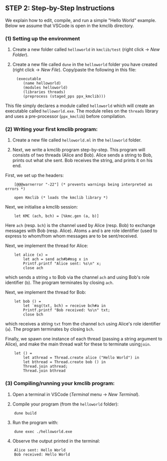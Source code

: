 
## STEP 2: Step-by-Step Instructions

We explain how to edit, compile, and run a simple "Hello World"
example. Below we assume that VSCode is open in the kmclib directory.


### (1) Setting up the environment

1. Create a new folder called `helloworld` in `kmclib/test` (right
click -> *New Folder*).

2. Create a new file called `dune` in the `helloworld` folder you have
 created (right click -> *New File*). Copy/paste the following in this
 file:
```
	 (executable
		(name helloworld)
		(modules helloworld)
		(libraries threads)
		(preprocess (staged_pps ppx_kmclib)))
```

This file simply declares a module called `helloworld` which will
create an executable called `helloworld.exe`. The module relies on the
`threads` library and uses a pre-processor (`ppx_kmclib`) before
compilation.

### (2) Writing your first kmclib program:

1. Create a new file called `helloworld.ml` in the `helloworld` folder.

2. Next, we write a kmclib program step-by-step. This program will
   consists of two threads (Alice and Bob). Alice sends a string to
   Bob, prints out what she sent. Bob receives the string, and prints
   it on his end.

First, we set up the headers:
```
	[@@@warnerror "-22"] (* prevents warnings being interpreted as errors *)

	open Kmclib (* loads the kmclib library *)
```

Next, we initialise a kmclib session:
```
	let KMC (ach, bch) = [%kmc.gen (a, b)]
```

Here `ach` (resp. `bch`) is the channel used by Alice (resp. Bob) to
exchange messages with Bob (resp. Alice). Atoms `a` and `b` are role
identifier (used to express to whom/from whom messages are to be
sent/received.

Next, we implement the thread for Alice:
```
	let alice (x) =
		let ach = send ach#b#msg x in
		Printf.printf "Alice sent: %s\n" x;
		close ach
```

which sends a string `x` to Bob via the channel `ach` and using Bob's
role identifier (`b`). The program terminates by closing `ach`.

Next, we implement the thread for Bob:
```
	let bob () =
		let `msg(txt, bch) = receive bch#a in
		Printf.printf "Bob received: %s\n" txt;
		close bch
```

which receives a string `txt` from the channel `bch` using Alice's
role identifier (`a`). The program terminates by closing `bch`.


Finally, we spawn one instance of each thread (passing a string
argument to Alice), and make the main thread wait for these to
terminate using`join`.

```
	let () =
		let athread = Thread.create alice ("Hello World") in
		let bthread = Thread.create bob () in
		Thread.join athread;
		Thread.join bthread
```


### (3) Compiling/running your kmclib program:

1. Open a terminal in VSCode (*Terminal* menu -> *New Terminal*).

2. Compile your program (from the `helloworld` folder):
```
	dune build
```

3. Run the program with:
```
	dune exec ./helloworld.exe
```

4. Observe the output printed in the terminal:
```
	Alice sent: Hello World
	Bob received: Hello World
```
